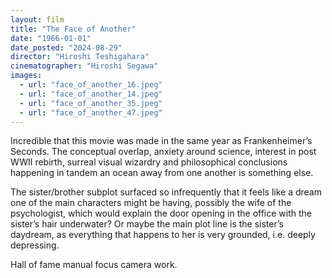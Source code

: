 ```yaml
---
layout: film
title: "The Face of Another"
date: "1966-01-01"
date_posted: "2024-08-29"
director: "Hiroshi Teshigahara"
cinematographer: "Hiroshi Segawa"
images:
  - url: "face_of_another_16.jpeg"
  - url: "face_of_another_14.jpeg"
  - url: "face_of_another_35.jpeg"
  - url: "face_of_another_47.jpeg"
---
```


Incredible that this movie was made in the same year as Frankenheimer’s Seconds. The conceptual overlap, anxiety around science, interest in post WWII rebirth, surreal visual wizardry and philosophical conclusions happening in tandem an ocean away from one another is something else.

The sister/brother subplot surfaced so infrequently that it feels like a dream one of the main characters might be having, possibly the wife of the psychologist, which would explain the door opening in the office with the sister’s hair underwater? Or maybe the main plot line is the sister’s daydream, as everything that happens to her is very grounded, i.e. deeply depressing.

Hall of fame manual focus camera work.
